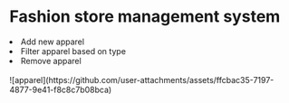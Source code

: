 <h1>Fashion store management system</h1>
<li>Add new apparel</li>
<li>Filter apparel based on type</li>
<li>Remove apparel</li>
<br/>
![apparel](https://github.com/user-attachments/assets/ffcbac35-7197-4877-9e41-f8c8c7b08bca)

